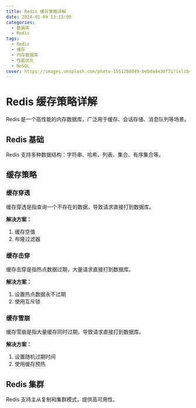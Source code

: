 ```yaml
---
title: Redis 缓存策略详解
date: 2024-01-09 13:15:00
categories:
  - 数据库
  - Redis
tags:
  - Redis
  - 缓存
  - 内存数据库
  - 性能优化
  - NoSQL
cover: https://images.unsplash.com/photo-1551288049-bebda4e38f71?ixlib=rb-4.0.3&auto=format&fit=crop&w=2070&q=80
---
```


# Redis 缓存策略详解

Redis 是一个高性能的内存数据库，广泛用于缓存、会话存储、消息队列等场景。

## Redis 基础

Redis 支持多种数据结构：字符串、哈希、列表、集合、有序集合等。

## 缓存策略

### 缓存穿透

缓存穿透是指查询一个不存在的数据，导致请求直接打到数据库。

**解决方案：**
1. 缓存空值
2. 布隆过滤器

### 缓存击穿

缓存击穿是指热点数据过期，大量请求直接打到数据库。

**解决方案：**
1. 设置热点数据永不过期
2. 使用互斥锁

### 缓存雪崩

缓存雪崩是指大量缓存同时过期，导致请求直接打到数据库。

**解决方案：**
1. 设置随机过期时间
2. 使用缓存预热

## Redis 集群

Redis 支持主从复制和集群模式，提供高可用性。
